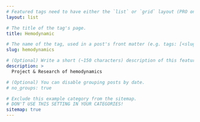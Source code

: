 ```yaml
---
# Featured tags need to have either the `list` or `grid` layout (PRO only).
layout: list

# The title of the tag's page.
title: Hemodynamic

# The name of the tag, used in a post's front matter (e.g. tags: [<slug>]).
slug: hemodynamics

# (Optional) Write a short (~150 characters) description of this featured tag.
description: >
  Project & Research of hemodynamics

# (Optional) You can disable grouping posts by date.
# no_groups: true

# Exclude this example category from the sitemap.
# DON'T USE THIS SETTING IN YOUR CATEGORIES!
sitemap: true
---
```

